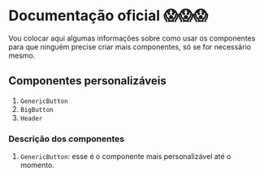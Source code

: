 # Documentação oficial 😱😱😱

Vou colocar aqui algumas informações sobre como usar os componentes para que ninguém precise criar mais componentes, só se for necessário mesmo.

## Componentes personalizáveis
1. `GenericButton`
2. `BigButton`
3. `Header`

### Descrição dos componentes
1. `GenericButton`: esse é o componente mais personalizável até o momento.
